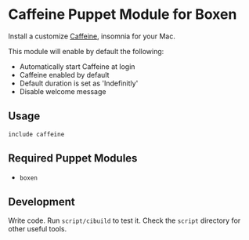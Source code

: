 # Caffeine Puppet Module for Boxen

Install a customize [Caffeine](http://lightheadsw.com/caffeine), insomnia for your Mac.

This module will enable by default the following:

* Automatically start Caffeine at login
* Caffeine enabled by default
* Default duration is set as 'Indefinitly'
* Disable welcome message

## Usage

```puppet
include caffeine
```

## Required Puppet Modules

* `boxen`

## Development

Write code. Run `script/cibuild` to test it. Check the `script`
directory for other useful tools.
